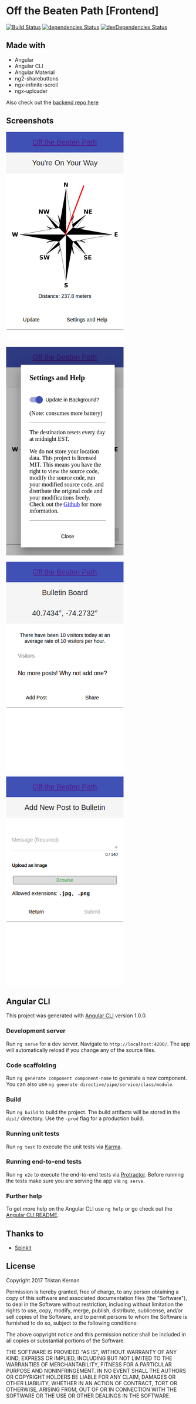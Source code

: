 # Off the Beaten Path [Frontend]

[![Build Status](https://travis-ci.org/russon77/off-the-beaten-path.svg?branch=master)](https://travis-ci.org/russon77/off-the-beaten-path) [![dependencies Status](https://david-dm.org/russon77/off-the-beaten-path/status.svg)](https://david-dm.org/russon77/off-the-beaten-path) [![devDependencies Status](https://david-dm.org/russon77/off-the-beaten-path/dev-status.svg)](https://david-dm.org/russon77/off-the-beaten-path?type=dev)

## Made with

- Angular
- Angular CLI
- Angular Material
- ng2-sharebuttons
- ngx-infinite-scroll
- ngx-uploader

Also check out the [backend repo here](https://github.com/russon77/off-the-beaten-path-backend)

## Screenshots

![Home Directions](/screenshots/directions.png?raw=true "Directions")

![Settings](/screenshots/settings.png?raw=true "Settings")

![Bulletin](/screenshots/bulletin.png?raw=true "Bulletin")

![Add Post](/screenshots/add-post.png?raw=true "Add Post")

## Angular CLI

This project was generated with [Angular CLI](https://github.com/angular/angular-cli) version 1.0.0.

### Development server

Run `ng serve` for a dev server. Navigate to `http://localhost:4200/`. The app will automatically reload if you change any of the source files.

### Code scaffolding

Run `ng generate component component-name` to generate a new component. You can also use `ng generate directive/pipe/service/class/module`.

### Build

Run `ng build` to build the project. The build artifacts will be stored in the `dist/` directory. Use the `-prod` flag for a production build.

### Running unit tests

Run `ng test` to execute the unit tests via [Karma](https://karma-runner.github.io).

### Running end-to-end tests

Run `ng e2e` to execute the end-to-end tests via [Protractor](http://www.protractortest.org/).
Before running the tests make sure you are serving the app via `ng serve`.

### Further help

To get more help on the Angular CLI use `ng help` or go check out the [Angular CLI README](https://github.com/angular/angular-cli/blob/master/README.md).

## Thanks to

- [Spinkit](https://github.com/tobiasahlin/SpinKit)

## License

Copyright 2017 Tristan Kernan

Permission is hereby granted, free of charge, to any person obtaining a copy of this software and associated documentation files (the "Software"), to deal in the Software without restriction, including without limitation the rights to use, copy, modify, merge, publish, distribute, sublicense, and/or sell copies of the Software, and to permit persons to whom the Software is furnished to do so, subject to the following conditions:

The above copyright notice and this permission notice shall be included in all copies or substantial portions of the Software.

THE SOFTWARE IS PROVIDED "AS IS", WITHOUT WARRANTY OF ANY KIND, EXPRESS OR IMPLIED, INCLUDING BUT NOT LIMITED TO THE WARRANTIES OF MERCHANTABILITY, FITNESS FOR A PARTICULAR PURPOSE AND NONINFRINGEMENT. IN NO EVENT SHALL THE AUTHORS OR COPYRIGHT HOLDERS BE LIABLE FOR ANY CLAIM, DAMAGES OR OTHER LIABILITY, WHETHER IN AN ACTION OF CONTRACT, TORT OR OTHERWISE, ARISING FROM, OUT OF OR IN CONNECTION WITH THE SOFTWARE OR THE USE OR OTHER DEALINGS IN THE SOFTWARE.